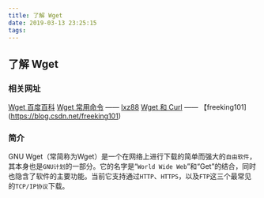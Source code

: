 ```yaml
---
title: 了解 Wget
date: 2019-03-13 23:25:15
tags:
---
```


## 了解 Wget

### 相关网址

[Wget 百度百科](https://zh.wikipedia.org/wiki/Wget)
[Wget 常用命令](https://www.cnblogs.com/lxz88/p/6278268.html) —— [lxz88](lxz88)
[Wget 和 Curl](https://blog.csdn.net/freeking101/article/details/53691481/) —— 【freeking101](https://blog.csdn.net/freeking101)

### 简介

GNU Wget（常简称为Wget）是一个在网络上进行下载的简单而强大的`自由软件`，其本身也是`GNU计划`的一部分。它的名字是“`World Wide Web`”和“Get”的结合，同时也隐含了软件的主要功能。当前它支持通过`HTTP`、`HTTPS`，以及`FTP`这三个最常见的`TCP/IP协议`下载。
